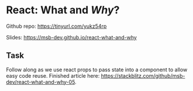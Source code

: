 # React: What and _Why_?

Github repo: https://tinyurl.com/yukz54rp

Slides: https://msb-dev.github.io/react-what-and-why

## Task

Follow along as we use react props to pass state into a component to allow easy code reuse. Finished article here: https://stackblitz.com/github/msb-dev/react-what-and-why-05.
